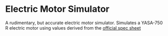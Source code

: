 # Electric Motor Simulator
A rudimentary, but accurate electric motor simulator. Simulates a YASA-750 R electric motor using values derived from the [official spec sheet](https://www.yasa.com/wp-content/uploads/2018/01/YASA-750-Product-Sheet.pdf)
